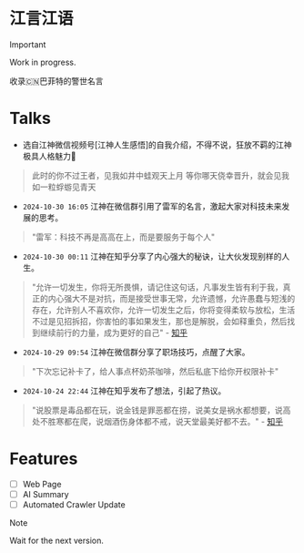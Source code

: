 # 江言江语

> [!IMPORTANT]
> Work in progress.

收录🇨🇳巴菲特的警世名言

# Talks
- 选自江神微信视频号[江神人生感悟]的自我介绍，不得不说，狂放不羁的江神极具人格魅力🤤
> 此时的你不过王者，见我如井中蛙观天上月
> 等你哪天侥幸晋升，就会见我如一粒蜉蝣见青天

- `2024-10-30 16:05` 江神在微信群引用了雷军的名言，激起大家对科技未来发展的思考。
> "雷军：科技不再是高高在上，而是要服务于每个人"

- `2024-10-30 00:11` 江神在知乎分享了内心强大的秘诀，让大伙发现别样的人生。
> "允许一切发生，你将无所畏惧，请记住这句话，凡事发生皆有利于我，真正的内心强大不是对抗，而是接受世事无常，允许遗憾，允许愚蠢与短浅的存在，允许别人不喜欢你，允许一切发生之后，你将变得柔软与放松，生活不过是见招拆招，你害怕的事如果发生，那也是解脱，会如释重负，然后找到继续前行的力量，成为更好的自己" - [知乎](https://www.zhihu.com/pin/1834749282982424576)

- `2024-10-29 09:54` 江神在微信群分享了职场技巧，点醒了大家。
> "下次忘记补卡了，给人事点杯奶茶咖啡，然后私底下给你开权限补卡"

- `2024-10-24 22:44` 江神在知乎发布了想法，引起了热议。
> "说股票是毒品都在玩，说金钱是罪恶都在捞，说美女是祸水都想要，说高处不胜寒都在爬，说烟酒伤身体都不戒，说天堂最美好都不去。" - [知乎](https://www.zhihu.com/people/god-jiang)

# Features
- [ ] Web Page
- [ ] AI Summary
- [ ] Automated Crawler Update

> [!NOTE]
> Wait for the next version.
